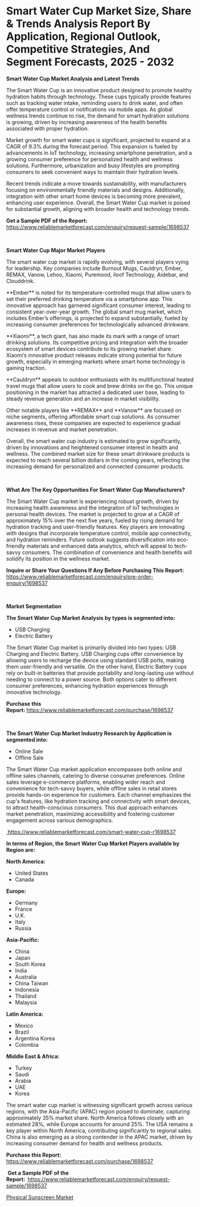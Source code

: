 <p><h1>Smart Water Cup Market Size, Share & Trends Analysis Report By Application, Regional Outlook, Competitive Strategies, And Segment Forecasts, 2025 - 2032</h1></p><p><strong>Smart Water Cup Market Analysis and Latest Trends</strong></p>
<p><p>The Smart Water Cup is an innovative product designed to promote healthy hydration habits through technology. These cups typically provide features such as tracking water intake, reminding users to drink water, and often offer temperature control or notifications via mobile apps. As global wellness trends continue to rise, the demand for smart hydration solutions is growing, driven by increasing awareness of the health benefits associated with proper hydration.</p><p>Market growth for smart water cups is significant, projected to expand at a CAGR of 9.3% during the forecast period. This expansion is fueled by advancements in IoT technology, increasing smartphone penetration, and a growing consumer preference for personalized health and wellness solutions. Furthermore, urbanization and busy lifestyles are prompting consumers to seek convenient ways to maintain their hydration levels. </p><p>Recent trends indicate a move towards sustainability, with manufacturers focusing on environmentally friendly materials and designs. Additionally, integration with other smart home devices is becoming more prevalent, enhancing user experience. Overall, the Smart Water Cup market is poised for substantial growth, aligning with broader health and technology trends.</p></p>
<p><strong>Get a Sample PDF of the Report:&nbsp;</strong> <a href="https://www.reliablemarketforecast.com/enquiry/request-sample/1698537?utm_campaign=1900&utm_medium=2&utm_source=Github&utm_content=ia&utm_term=08022025&utm_id=smart-water-cup">https://www.reliablemarketforecast.com/enquiry/request-sample/1698537</a></p>
<p>&nbsp;</p>
<p><strong>Smart Water Cup Major Market Players</strong></p>
<p><p>The smart water cup market is rapidly evolving, with several players vying for leadership. Key companies include Burnout Mugs, Cauldryn, Ember, REMAX, Vanow, Lehoo, Xiaomi, Puremood, iloof Technology, Aidebar, and Clouddrink. </p><p>**Ember** is noted for its temperature-controlled mugs that allow users to set their preferred drinking temperature via a smartphone app. This innovative approach has garnered significant consumer interest, leading to consistent year-over-year growth. The global smart mug market, which includes Ember’s offerings, is projected to expand substantially, fueled by increasing consumer preferences for technologically advanced drinkware.</p><p>**Xiaomi**, a tech giant, has also made its mark with a range of smart drinking solutions. Its competitive pricing and integration with the broader ecosystem of smart devices contribute to its growing market share. Xiaomi’s innovative product releases indicate strong potential for future growth, especially in emerging markets where smart home technology is gaining traction.</p><p>**Cauldryn** appeals to outdoor enthusiasts with its multifunctional heated travel mugs that allow users to cook and brew drinks on the go. This unique positioning in the market has attracted a dedicated user base, leading to steady revenue generation and an increase in market visibility.</p><p>Other notable players like **REMAX** and **Vanow** are focused on niche segments, offering affordable smart cup solutions. As consumer awareness rises, these companies are expected to experience gradual increases in revenue and market penetration.</p><p>Overall, the smart water cup industry is estimated to grow significantly, driven by innovations and heightened consumer interest in health and wellness. The combined market size for these smart drinkware products is expected to reach several billion dollars in the coming years, reflecting the increasing demand for personalized and connected consumer products.</p></p>
<p>&nbsp;</p>
<p><strong>What Are The Key Opportunities For Smart Water Cup Manufacturers?</strong></p>
<p><p>The Smart Water Cup market is experiencing robust growth, driven by increasing health awareness and the integration of IoT technologies in personal health devices. The market is projected to grow at a CAGR of approximately 15% over the next five years, fueled by rising demand for hydration tracking and user-friendly features. Key players are innovating with designs that incorporate temperature control, mobile app connectivity, and hydration reminders. Future outlook suggests diversification into eco-friendly materials and enhanced data analytics, which will appeal to tech-savvy consumers. The combination of convenience and health benefits will solidify its position in the wellness market.</p></p>
<p><strong>Inquire or Share Your Questions If Any Before Purchasing This Report:</strong> <a href="https://www.reliablemarketforecast.com/enquiry/pre-order-enquiry/1698537?utm_campaign=1900&utm_medium=2&utm_source=Github&utm_content=ia&utm_term=08022025&utm_id=smart-water-cup">https://www.reliablemarketforecast.com/enquiry/pre-order-enquiry/1698537</a></p>
<p>&nbsp;</p>
<p><strong>Market Segmentation</strong></p>
<p><strong>The Smart Water Cup Market Analysis by types is segmented into:</strong></p>
<p><ul><li>USB Charging</li><li>Electric Battery</li></ul></p>
<p><p>The Smart Water Cup market is primarily divided into two types: USB Charging and Electric Battery. USB Charging cups offer convenience by allowing users to recharge the device using standard USB ports, making them user-friendly and versatile. On the other hand, Electric Battery cups rely on built-in batteries that provide portability and long-lasting use without needing to connect to a power source. Both options cater to different consumer preferences, enhancing hydration experiences through innovative technology.</p></p>
<p><strong>Purchase this Report:&nbsp;</strong><a href="https://www.reliablemarketforecast.com/purchase/1698537?utm_campaign=1900&utm_medium=2&utm_source=Github&utm_content=ia&utm_term=08022025&utm_id=smart-water-cup">https://www.reliablemarketforecast.com/purchase/1698537</a></p>
<p>&nbsp;</p>
<p><strong>The Smart Water Cup Market Industry Research by Application is segmented into:</strong></p>
<p><ul><li>Online Sale</li><li>Offline Sale</li></ul></p>
<p><p>The Smart Water Cup market application encompasses both online and offline sales channels, catering to diverse consumer preferences. Online sales leverage e-commerce platforms, enabling wider reach and convenience for tech-savvy buyers, while offline sales in retail stores provide hands-on experience for customers. Each channel emphasizes the cup's features, like hydration tracking and connectivity with smart devices, to attract health-conscious consumers. This dual approach enhances market penetration, maximizing accessibility and fostering customer engagement across various demographics.</p></p>
<p><a href="https://www.reliablemarketforecast.com/smart-water-cup-r1698537?utm_campaign=1900&utm_medium=2&utm_source=Github&utm_content=ia&utm_term=08022025&utm_id=smart-water-cup">&nbsp;https://www.reliablemarketforecast.com/smart-water-cup-r1698537</a></p>
<p><strong>In terms of Region, the Smart Water Cup Market Players available by Region are:</strong></p>
<p>
    <p> <strong> North America: </strong>
        <ul>
            <li>United States</li>
            <li>Canada</li>
        </ul>
        </p> 
    <p> <strong> Europe: </strong>
        <ul>
            <li>Germany</li>
            <li>France</li>
            <li>U.K.</li>
            <li>Italy</li>
            <li>Russia</li>
        </ul>
        </p> 
    <p> <strong> Asia-Pacific: </strong>
        <ul>
            <li>China</li>
            <li>Japan</li>
            <li>South Korea</li>
            <li>India</li>
            <li>Australia</li>
            <li>China Taiwan</li>
            <li>Indonesia</li>
            <li>Thailand</li>
            <li>Malaysia</li>
        </ul>
        </p> 
    <p> <strong> Latin America: </strong>
        <ul>
            <li>Mexico</li>
            <li>Brazil</li>
            <li>Argentina Korea</li>
            <li>Colombia</li>
        </ul>
        </p> 
    <p> <strong> Middle East & Africa: </strong>
        <ul>
            <li>Turkey</li>
            <li>Saudi</li>
            <li>Arabia</li>
            <li>UAE</li>
            <li>Korea</li>
        </ul>
    </p>
    </p>
<p><p>The smart water cup market is witnessing significant growth across various regions, with the Asia-Pacific (APAC) region poised to dominate, capturing approximately 35% market share. North America follows closely with an estimated 28%, while Europe accounts for around 25%. The USA remains a key player within North America, contributing significantly to regional sales. China is also emerging as a strong contender in the APAC market, driven by increasing consumer demand for health and wellness products.</p></p>
<p><strong>Purchase this Report: </strong><a href="https://www.reliablemarketforecast.com/purchase/1698537?utm_campaign=1900&utm_medium=2&utm_source=Github&utm_content=ia&utm_term=08022025&utm_id=smart-water-cup">https://www.reliablemarketforecast.com/purchase/1698537</a></p>
<p>&nbsp;<strong>Get a Sample PDF of the Report:&nbsp;&nbsp;</strong><a href="https://www.reliablemarketforecast.com/enquiry/request-sample/1698537?utm_campaign=1900&utm_medium=2&utm_source=Github&utm_content=ia&utm_term=08022025&utm_id=smart-water-cup">https://www.reliablemarketforecast.com/enquiry/request-sample/1698537</a></p>
<p><strong></strong></p>
<p><p><a href="https://github.com/santosh758595/Market-Research-Report-List-7/blob/main/physical-sunscreen-market.md?utm_campaign=1900&utm_medium=2&utm_source=Github&utm_content=ia&utm_term=08022025&utm_id=smart-water-cup">Physical Sunscreen Market</a></p></p>